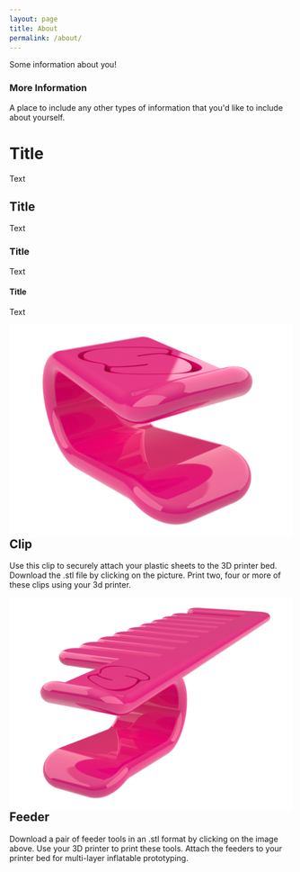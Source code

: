 ```yaml
---
layout: page
title: About
permalink: /about/
---
```


Some information about you!

### More Information

A place to include any other types of information that you'd like to include about yourself.

# Title

Text

## Title

Text

### Title

Text

#### Title

Text



<a href="/objects/clip-7mm-2.stl" download="clip_7mm.stl">
  <img class="link" style="float: left" src="/images/clip-3.png" alt="clip">
</a>

## Clip
Use this clip to securely attach your plastic sheets to the 3D printer bed. Download the .stl file by clicking on the picture. Print two, four or more of these clips using your 3d printer.      

<a href="/objects/feeder-7mm-double-1.stl" download="feeder_7mm.stl">
  <img class="link" style="float: right" src="/images/feeder.png" alt="feeder">
</a>

## Feeder
Download a pair of feeder tools in an .stl format by clicking on the image above. Use your 3D printer to print these tools. Attach the feeders to your printer bed for multi-layer inflatable prototyping.  
